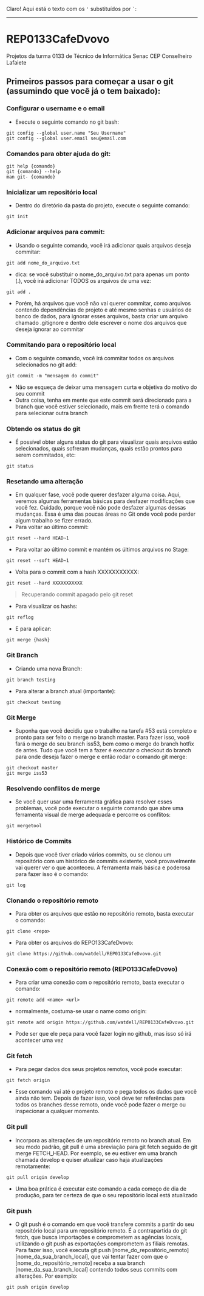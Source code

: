 Claro! Aqui está o texto com os `'` substituídos por `` ` ``:

---

# REP0133CafeDvovo
Projetos da turma 0133 de Técnico de Informática Senac CEP Conselheiro Lafaiete

## Primeiros passos para começar a usar o git (assumindo que você já o tem baixado):
### Configurar o username e o email
- Execute o seguinte comando no git bash:
```
git config --global user.name "Seu Username"
git config --global user.email seu@email.com
```

### Comandos para obter ajuda do git:
```
git help {comando}
git {comando} --help
man git- {comando}
```

### Inicializar um repositório local
- Dentro do diretório da pasta do projeto, execute o seguinte comando:
```
git init
```

### Adicionar arquivos para commit:
- Usando o seguinte comando, você irá adicionar quais arquivos deseja commitar:
```
git add nome_do_arquivo.txt
```
- dica: se você substituir o nome_do_arquivo.txt para apenas um ponto (.), você irá adicionar TODOS os arquivos de uma vez:
```
git add .
```
- Porém, há arquivos que você não vai querer commitar, como arquivos contendo dependências de projeto e até mesmo senhas e usuários de banco de dados, para ignorar esses arquivos, basta criar um arquivo chamado .gitignore e dentro dele escrever o nome dos arquivos que deseja ignorar ao commitar

### Commitando para o repositório local
- Com o seguinte comando, você irá commitar todos os arquivos selecionados no git add:
```
git commit -m "mensagem do commit"
```
- Não se esqueça de deixar uma mensagem curta e objetiva do motivo do seu commit
- Outra coisa, tenha em mente que este commit será direcionado para a branch que você estiver selecionado, mais em frente terá o comando para selecionar outra branch

### Obtendo os status do git
- É possível obter alguns status do git para visualizar quais arquivos estão selecionados, quais sofreram mudanças, quais estão prontos para serem commitados, etc:
```
git status
```

### Resetando uma alteração
- Em qualquer fase, você pode querer desfazer alguma coisa. Aqui, veremos algumas ferramentas básicas para desfazer modificações que você fez. Cuidado, porque você não pode desfazer algumas dessas mudanças. Essa é uma das poucas áreas no Git onde você pode perder algum trabalho se fizer errado.
- Para voltar ao último commit:
```
git reset --hard HEAD~1
```
- Para voltar ao último commit e mantém os últimos arquivos no Stage:
```
git reset --soft HEAD~1
```
- Volta para o commit com a hash XXXXXXXXXXX:
```
git reset --hard XXXXXXXXXXX
```
> Recuperando commit apagado pelo git reset
- Para visualizar os hashs:
```
git reflog
```
- E para aplicar:
```
git merge {hash}
```

### Git Branch
- Criando uma nova Branch:
```
git branch testing
```
- Para alterar a branch atual (importante):
```
git checkout testing
```

### Git Merge
- Suponha que você decidiu que o trabalho na tarefa #53 está completo e pronto para ser feito o merge no branch master. Para fazer isso, você fará o merge do seu branch iss53, bem como o merge do branch hotfix de antes. Tudo que você tem a fazer é executar o checkout do branch para onde deseja fazer o merge e então rodar o comando git merge:
```
git checkout master
git merge iss53
```

### Resolvendo conflitos de merge
- Se você quer usar uma ferramenta gráfica para resolver esses problemas, você pode executar o seguinte comando que abre uma ferramenta visual de merge adequada e percorre os conflitos:
```
git mergetool
```

### Histórico de Commits
- Depois que você tiver criado vários commits, ou se clonou um repositório com um histórico de commits existente, você provavelmente vai querer ver o que aconteceu. A ferramenta mais básica e poderosa para fazer isso é o comando:
```
git log
```

### Clonando o repositório remoto
- Para obter os arquivos que estão no repositório remoto, basta executar o comando:
```
git clone <repo>
```
- Para obter os arquivos do REPO133CafeDvovo:
```
git clone https://github.com/watdell/REP0133CafeDvovo.git
```

### Conexão com o repositório remoto (REPO133CafeDvovo)
- Para criar uma conexão com o repositório remoto, basta executar o comando:
```
git remote add <name> <url>
```
- normalmente, costuma-se usar o name como origin:
```
git remote add origin https://github.com/watdell/REP0133CafeDvovo.git
```
- Pode ser que ele peça para você fazer login no github, mas isso só irá acontecer uma vez

### Git fetch
- Para pegar dados dos seus projetos remotos, você pode executar:
```
git fetch origin
```
- Esse comando vai até o projeto remoto e pega todos os dados que você ainda não tem. Depois de fazer isso, você deve ter referências para todos os branches desse remoto, onde você pode fazer o merge ou inspecionar a qualquer momento.

### Git pull
- Incorpora as alterações de um repositório remoto no branch atual. Em seu modo padrão, git pull é uma abreviação para git fetch seguido de git merge FETCH_HEAD. Por exemplo, se eu estiver em uma branch chamada develop e quiser atualizar caso haja atualizações remotamente:
```
git pull origin develop
```
- Uma boa prática é executar este comando a cada começo de dia de produção, para ter certeza de que o seu repositório local está atualizado

### Git push
- O git push é o comando em que você transfere commits a partir do seu repositório local para um repositório remoto. É a contrapartida do git fetch, que busca importações e comprometem as agências locais, utilizando o git push as exportações comprometem as filiais remotas. Para fazer isso, você executa git push [nome_do_repositório_remoto] [nome_da_sua_branch_local], que vai tentar fazer com que o [nome_do_repositório_remoto] receba a sua branch [nome_da_sua_branch_local] contendo todos seus commits com alterações. Por exemplo:
```
git push origin develop
```
